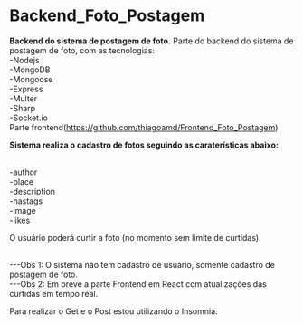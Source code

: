 
# Backend_Foto_Postagem 
<b>Backend do sistema de postagem de foto.</b> 
Parte do backend do sistema de postagem de foto, com as tecnologias: 
<br>-Nodejs 
<br>-MongoDB 
<br>-Mongoose 
<br>-Express 
<br>-Multer 
<br>-Sharp
<br>-Socket.io
<br>Parte frontend(https://github.com/thiagoamd/Frontend_Foto_Postagem)<br>

<b>Sistema realiza o cadastro de fotos seguindo as caraterísticas abaixo:</b>

<br>-author 
<br>-place 
<br>-description 
<br>-hastags 
<br>-image 
<br>-likes<br> 

O usuário poderá curtir a foto (no momento sem limite de curtidas). 

<br>---Obs 1: O sistema não tem cadastro de usuário, somente cadastro de postagem de foto. 
<br>---Obs 2: Em breve a parte Frontend em React com atualizações das curtidas em tempo real.

Para realizar o Get e o Post estou utilizando o Insomnia.
